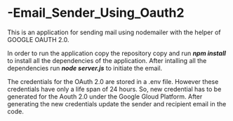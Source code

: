 # -Email_Sender_Using_Oauth2
This is an application for sending mail using nodemailer with the helper of GOOGLE OAUTH 2.0.


In order to run the application copy the repository copy and run
***npm install*** 
to install all the dependencies of the application. 
After intalling all the dependencies run ***node server.js*** to initiate the email.

The credentials for the OAuth 2.0 are stored in a .env file. However these credentials have only a life span of 24 hours. So, new credential has to be generated for the Aouth 2.0 under the Google Gloud Platform.
After generating the new credentials update the sender and recipient email in the code.
